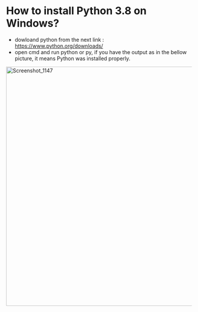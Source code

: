  How to install Python 3.8 on Windows?
 ==================================== 
 * dowloand python from the next link : https://www.python.org/downloads/
 * open cmd and run python or py, if you have the output as in the bellow picture, it means Python was installed properly.
 <img width="650" alt="Screenshot_1147" src="https://user-images.githubusercontent.com/13994900/82284754-5e39a380-995f-11ea-9dde-8d83326ebdcb.png"> 
 
  
  
 
 
 
